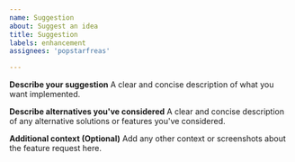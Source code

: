 ```yaml
---
name: Suggestion
about: Suggest an idea
title: Suggestion
labels: enhancement
assignees: 'popstarfreas'

---
```


**Describe your suggestion**
A clear and concise description of what you want implemented.

**Describe alternatives you've considered**
A clear and concise description of any alternative solutions or features you've considered.

**Additional context (Optional)**
Add any other context or screenshots about the feature request here.
